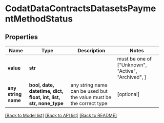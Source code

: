 # CodatDataContractsDatasetsPaymentMethodStatus


## Properties
Name | Type | Description | Notes
------------ | ------------- | ------------- | -------------
**value** | **str** |  |  must be one of ["Unknown", "Active", "Archived", ]
**any string name** | **bool, date, datetime, dict, float, int, list, str, none_type** | any string name can be used but the value must be the correct type | [optional]

[[Back to Model list]](../README.md#documentation-for-models) [[Back to API list]](../README.md#documentation-for-api-endpoints) [[Back to README]](../README.md)


